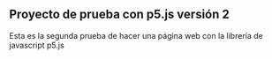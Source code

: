## Proyecto de prueba con p5.js versión 2
Esta es la segunda prueba de hacer una página web con la librería de javascript p5.js
